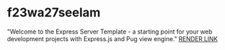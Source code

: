 # f23wa27seelam
"Welcome to the Express Server Template - a starting point for your web development projects with Express.js and Pug view engine."
[RENDER LINK](https://dashboard.render.com/web/srv-ckr8eju2eoec73dmnv0g/deploys/dep-ckrknf81hnes73flfetg)